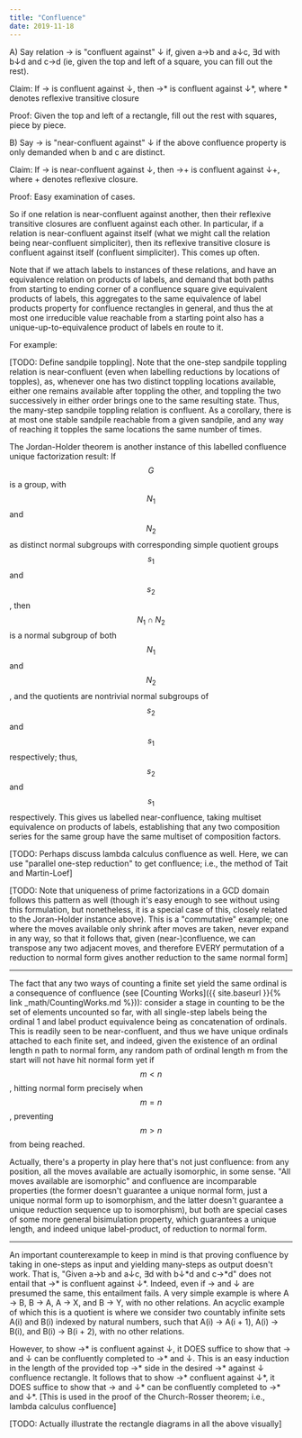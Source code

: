 ```yaml
---
title: "Confluence"
date: 2019-11-18
---
```

A) Say relation → is "confluent against" ↓ if, given a→b and a↓c, ∃d with b↓d and c→d (ie, given the top and left of a square, you can fill out the rest).

Claim: If → is confluent against ↓, then →\* is confluent against ↓\*, where \* denotes reflexive transitive closure

Proof: Given the top and left of a rectangle, fill out the rest with squares, piece by piece.

B) Say → is "near-confluent against" ↓ if the above confluence property is only demanded when b and c are distinct.

Claim: If → is near-confluent against ↓, then →+ is confluent against ↓+, where + denotes reflexive closure.

Proof: Easy examination of cases.

So if one relation is near-confluent against another, then their reflexive transitive closures are confluent against each other. In particular, if a relation is near-confluent against itself (what we might call the relation being near-confluent simpliciter), then its reflexive transitive closure is confluent against itself (confluent simpliciter). This comes up often.

Note that if we attach labels to instances of these relations, and have an equivalence relation on products of labels, and demand that both paths from starting to ending corner of a confluence square give equivalent products of labels, this aggregates to the same equivalence of label products property for confluence rectangles in general, and thus the at most one irreducible value reachable from a starting point also has a unique-up-to-equivalence product of labels en route to it.

For example:

[TODO: Define sandpile toppling]. Note that the one-step sandpile toppling relation is near-confluent (even when labelling reductions by locations of topples), as, whenever one has two distinct toppling locations available, either one remains available after toppling the other, and toppling the two successively in either order brings one to the same resulting state. Thus, the many-step sandpile toppling relation is confluent. As a corollary, there is at most one stable sandpile reachable from a given sandpile, and any way of reaching it topples the same locations the same number of times.

The Jordan-Holder theorem is another instance of this labelled confluence unique factorization result: If $$G$$ is a group, with $$N_1$$ and $$N_2$$ as distinct normal subgroups with corresponding simple quotient groups $$s_1$$ and $$s_2$$, then $$N_1 \cap N_2$$ is a normal subgroup of both $$N_1$$ and $$N_2$$, and the quotients are nontrivial normal subgroups of $$s_2$$ and $$s_1$$ respectively; thus, $$s_2$$ and $$s_1$$ respectively. This gives us labelled near-confluence, taking multiset equivalence on products of labels, establishing that any two composition series for the same group have the same multiset of composition factors.

[TODO: Perhaps discuss lambda calculus confluence as well. Here, we can use "parallel one-step reduction" to get confluence; i.e., the method of Tait and Martin-Loef]

[TODO: Note that uniqueness of prime factorizations in a GCD domain follows this pattern as well (though it's easy enough to see without using this formulation, but nonetheless, it is a special case of this, closely related to the Joran-Holder instance above). This is a "commutative" example; one where the moves available only shrink after moves are taken, never expand in any way, so that it follows that, given (near-)confluence, we can transpose any two adjacent moves, and therefore EVERY permutation of a reduction to normal form gives another reduction to the same normal form]

***

The fact that any two ways of counting a finite set yield the same ordinal is a consequence of confluence (see [Counting Works]({{ site.baseurl }}{% link _math/CountingWorks.md %})): consider a stage in counting to be the set of elements uncounted so far, with all single-step labels being the ordinal 1 and label product equivalence being as concatenation of ordinals. This is readily seen to be near-confluent, and thus we have unique ordinals attached to each finite set, and indeed, given the existence of an ordinal length n path to normal form, any random path of ordinal length m from the start will not have hit normal form yet if $$m < n$$, hitting normal form precisely when $$m = n$$, preventing $$m > n$$ from being reached.

Actually, there's a property in play here that's not just confluence: from any position, all the moves available are actually isomorphic, in some sense. "All moves available are isomorphic" and confluence are incomparable properties (the former doesn't guarantee a unique normal form, just a unique normal form up to isomorphism, and the latter doesn't guarantee a unique reduction sequence up to isomorphism), but both are special cases of some more general bisimulation property, which guarantees a unique length, and indeed unique label-product, of reduction to normal form.

***

An important counterexample to keep in mind is that proving confluence by taking in one-steps as input and yielding many-steps as output doesn't work. That is, "Given a→b and a↓c, ∃d with b↓\*d and c→\*d" does not entail that →\* is confluent against ↓\*. Indeed, even if → and ↓ are presumed the same, this entailment fails. A very simple example is where A → B, B → A, A → X, and B → Y, with no other relations. An acyclic example of which this is a quotient is where we consider two countably infinite sets A(i) and B(i) indexed by natural numbers, such that A(i) → A(i + 1), A(i) → B(i), and B(i) → B(i + 2), with no other relations.

However, to show →\* is confluent against ↓, it DOES suffice to show that → and ↓ can be confluently completed to →\* and ↓. This is an easy induction in the length of the provided top →\* side in the desired →\* against ↓ confluence rectangle. It follows that to show →\* confluent against ↓\*, it DOES suffice to show that → and ↓\* can be confluently completed to →\* and ↓\*. [This is used in the proof of the Church-Rosser theorem; i.e., lambda calculus confluence]

[TODO: Actually illustrate the rectangle diagrams in all the above visually]